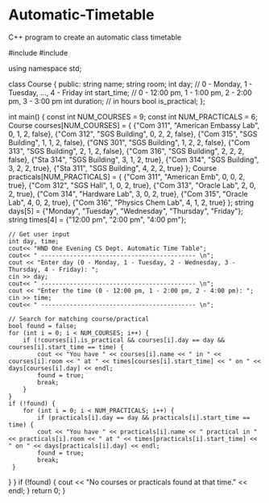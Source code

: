 # Automatic-Timetable
C++ program to create an automatic class timetable

#include <iostream>
#include <string>

using namespace std;

class Course {
public:
    string name;
    string room;
    int day; // 0 - Monday, 1 - Tuesday, ..., 4 - Friday
    int start_time; // 0 - 12:00 pm, 1 - 1:00 pm, 2 - 2:00 pm, 3 - 3:00 pm
    int duration; // in hours
    bool is_practical;
};

int main() {
    const int NUM_COURSES = 9;
    const int NUM_PRACTICALS = 6;
    Course courses[NUM_COURSES] = {
        {"Com 311", "American Embassy Lab", 0, 1, 2, false},
        {"Com 312", "SGS Building", 0, 2, 2, false},
        {"Com 315", "SGS Building", 1, 1, 2, false},
        {"GNS 301", "SGS Building", 1, 2, 2, false},
        {"Com 313", "SGS Building", 2, 1, 2, false},
        {"Com 316", "SGS Building", 2, 2, 2, false},
        {"Sta 314", "SGS Building", 3, 1, 2, true},
        {"Com 314", "SGS Building", 3, 2, 2, true},
        {"Sta 311", "SGS Building", 4, 2, 2, true}
    };
    Course practicals[NUM_PRACTICALS] = {
        {"Com 311", "American Emb", 0, 0, 2, true},
        {"Com 312", "SGS Hall", 1, 0, 2, true},
        {"Com 313", "Oracle Lab", 2, 0, 2, true},
        {"Com 314", "Hardware Lab", 3, 0, 2, true},
        {"Com 315", "Oracle Lab", 4, 0, 2, true},
        {"Com 316", "Physics Chem Lab", 4, 1, 2, true}
    };
    string days[5] = {"Monday", "Tuesday", "Wednesday", "Thursday", "Friday"};
    string times[4] = {"12:00 pm", "2:00 pm", "4:00 pm"};

    // Get user input
    int day, time;
    cout<< "HND One Evening CS Dept. Automatic Time Table";
    cout<< " ------------------------------------------- \n";
    cout << "Enter day (0 - Monday, 1 - Tuesday, 2 - Wednesday, 3 - Thursday, 4 - Friday): ";
    cin >> day;
    cout<< " ------------------------------------------- \n";
    cout << "Enter the time (0 - 12:00 pm, 1 - 2:00 pm, 2 - 4:00 pm): ";
    cin >> time;
    cout<< " ------------------------------------------- \n";

    // Search for matching course/practical
    bool found = false;
    for (int i = 0; i < NUM_COURSES; i++) {
        if (!courses[i].is_practical && courses[i].day == day && courses[i].start_time == time) {
            cout << "You have " << courses[i].name << " in " << courses[i].room << " at " << times[courses[i].start_time] << " on " << days[courses[i].day] << endl;
            found = true;
            break;
        }
    }
    if (!found) {
        for (int i = 0; i < NUM_PRACTICALS; i++) {
            if (practicals[i].day == day && practicals[i].start_time == time) {
            cout << "You have " << practicals[i].name << " practical in " << practicals[i].room << " at " << times[practicals[i].start_time] << " on " << days[practicals[i].day] << endl;
            found = true;
            break;
     }
   }
  }
if (!found) {
cout << "No courses or practicals found at that time." << endl;
}
return 0;
}
